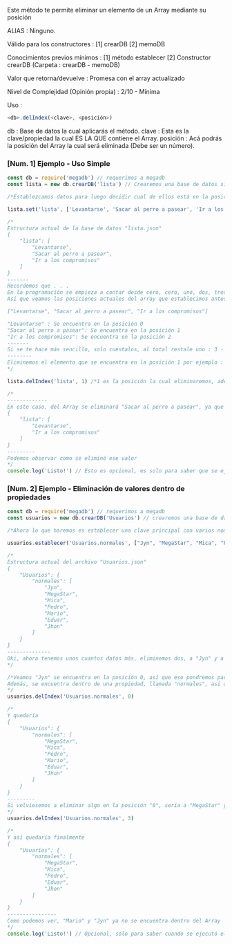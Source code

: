 Este método te permite eliminar un elemento de un Array mediante su posición

ALIAS :
	Ninguno.

Válido para los constructores :
	[1] crearDB
	[2] memoDB

Conocimientos previos mínimos :
	[1] método establecer
	[2]	Constructor crearDB (Carpeta : crearDB - memoDB)

Valor que retorna/devuelve :
	Promesa con el array actualizado

Nivel de Complejidad (Opinión propia) :
	2/10 - Mínima

Uso : 
```js
<db>.delIndex(<clave>, <posición>)
```

db : Base de datos la cual aplicarás el método.
clave : Esta es la clave/propiedad la cual ES LA QUE contiene el Array.
posición : Acá podrás la posición del Array la cual será eliminada (Debe ser un número).

### [Num. 1] Ejemplo - Uso Simple
```js
const db = require('megadb') // requerimos a megadb
const lista = new db.crearDB('lista') // Crearemos una base de datos simple

/*Establezcamos datos para luego decidir cual de ellos está en la posición la cual eliminaremos*/

lista.set('lista', ['Levantarse', 'Sacar al perro a pasear', 'Ir a los compromisos'])

/*
Estructura actual de la base de datos "lista.json"
{
	"lista": [
		"Levantarse",
		"Sacar al perro a pasear",
		"Ir a los compromisos"
	]
}
-------
Recordemos que . . .
En la programación se empieza a contar desde cero, cero, uno, dos, tres, cuatro, etc . . .
Así que veamos las posiciones actuales del array que establecimos antes

["Levantarse", "Sacar al perro a pasear", "Ir a los compromisos"]

"Levantarse" : Se encuentra en la posición 0
"Sacar al perro a pasear": Se encuentra en la posición 1
"Ir a los compromisos": Se encuentra en la posición 2
-------
Si se te hace más sencillo, solo cuentalos, al total restale uno : 3 - 1 = 2
--------
Eliminemos el elemento que se encuentra en la posición 1 por ejemplo :
*/

lista.delIndex('lista', 1) /*1 es la posición la cual eliminaremos, además recuerda separar la posición con una "," después de la clave, y 'lista' es donde es la clave la cual contiene el Array donde se encuentra la posición que queremos eliminar*/

/*
-------------
En este caso, del Array se eliminará "Sacar al perro a pasear", ya que en la posición 1 (Que es la que específicamos) se encuentra ese elemento/valor, y la estructura de la base de datos "lista.json" quedará así :
{
	"lista": [
		"Levantarse",
		"Ir a los compromisos"
	]
}
---------
Podemos observar como se eliminó ese valor
*/
console.log('Listo!') // Esto es opcional, es solo para saber que se ejecutó el código
```

### [Num. 2] Ejemplo - Eliminación de valores dentro de propiedades
```js
const db = require('megadb') // requerimos a megadb
const usuarios = new db.crearDB('Usuarios') // crearemos una base de datos simple

/*Ahora lo que haremos es establecer una clave principal con varios nombre usuarios*/

usuarios.establecer('Usuarios.normales', ["Jyn", "MegaStar", "Mica", "Pedro", "Mario", "Eduar", "Jhon"])

/*
Estructura actual del archivo "Usuarios.json"
{
	"Usuarios": {
		"normales": [
			"Jyn",
			"MegaStar",
			"Mica",
			"Pedro",
			"Mario",
			"Eduar",
			"Jhon"
		]
	}
}
--------------
Oki, ahora tenemos unos cuantos datos más, eliminemos dos, a "Jyn" y a "Mario" por ejemplo
*/

/*Veamos "Jyn" se encuentra en la posición 0, así que eso pondremos para eliminarlo
Además, se encuentra dentro de una propiedad, llamada "normales", así que accedamos a ella, primero ponemos "Usuarios" ya que es la clave principal donde se encuentra, luego "normales" ya que la propiedad "normales" contiene el Array que queremos, recuerda utilizar la clave_split (el ".")
*/
usuarios.delIndex('Usuarios.normales', 0)

/*
Y quedaría
{
	"Usuarios": {
		"normales": [
			"MegaStar",
			"Mica",
			"Pedro",
			"Mario",
			"Eduar",
			"Jhon"
		]
	}
}
---------
Si volviesemos a eliminar algo en la posición "0", sería a "MegaStar" ya que ese valor se encuentra en esa posición ahora, pero no lo haremos, ahora eliminaremos el valor que este en la posición "3" por ejemplo, que sería Mario ahora
*/
usuarios.delIndex('Usuarios.normales', 3)

/*
Y así quedaría finalmente
{
	"Usuarios": {
		"normales": [
			"MegaStar",
			"Mica",
			"Pedro",
			"Eduar",
			"Jhon"
		]
	}
}
----------------
Como podemos ver, "Mario" y "Jyn" ya no se encuentra dentro del Array
*/
console.log('Listo!') // Opcional, solo para saber cuando se ejecutó el código
```